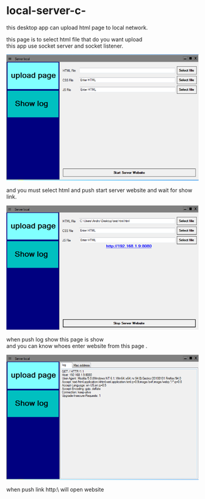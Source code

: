 # local-server-c-
this desktop app can upload html page to local network.

this page is to select html file that do you want upload  
this app use socket server and socket listener.

<img src="screen shot/window.PNG" >

and you must select html and push start server website and wait for show link.

<img src="screen shot/2.PNG" >

when push log show this page is show  
and you can know whoes enter website from this page .

<img src="screen shot/4.PNG" >

when push link http:\\ will open website
